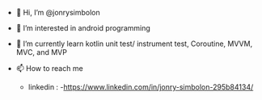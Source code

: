 - 👋 Hi, I’m @jonrysimbolon
- 👀 I’m interested in android programming
- 🌱 I’m currently learn kotlin unit test/ instrument test, Coroutine, MVVM, MVC, and MVP

- 📫 How to reach me 
  - linkedin : -https://www.linkedin.com/in/jonry-simbolon-295b84134/

<!---
jonrysimbolon/jonrysimbolon is a ✨ special ✨ repository because its `README.md` (this file) appears on your GitHub profile.
You can click the Preview link to take a look at your changes.
--->
